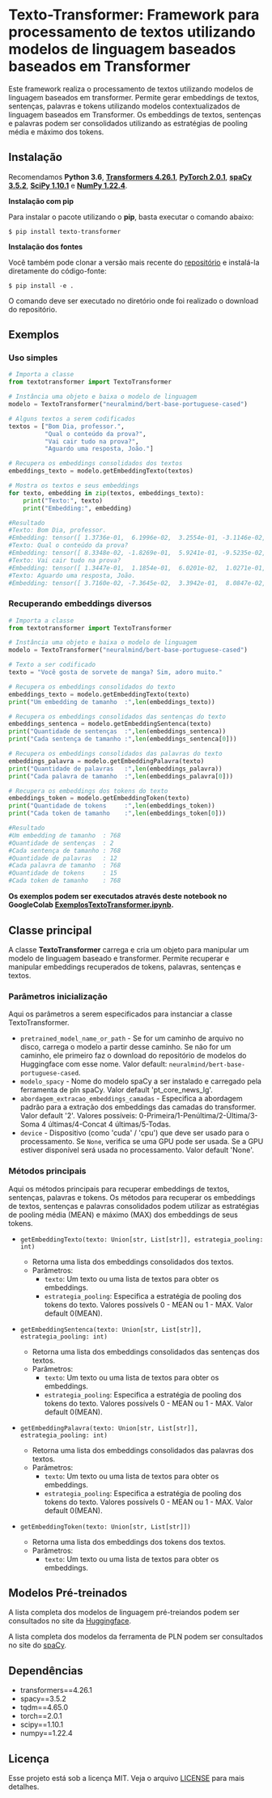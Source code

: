# Texto-Transformer: Framework para processamento de textos utilizando modelos de linguagem baseados baseados em Transformer

Este framework realiza o processamento de textos utilizando modelos de linguagem baseados em transformer. Permite gerar embeddings de textos, sentenças, palavras e tokens utilizando modelos contextualizados de linguagem  baseados em Transformer. Os embeddings de textos, sentenças e palavras podem ser consolidados utilizando as estratégias de pooling média e máximo dos tokens.

## Instalação

Recomendamos **Python 3.6**, **[Transformers 4.26.1](https://huggingface.co/transformers)**, **[PyTorch 2.0.1](https://pytorch.org)**, **[spaCy 3.5.2](https://spacy.io)**, **[SciPy 1.10.1](https://scipy.org)** e **[NumPy 1.22.4](https://numpy.org)**. 

**Instalação com pip**

Para instalar o pacote utilizando o **pip**, basta executar o comando abaixo:

<pre><code>$ pip install texto-transformer</code></pre>

**Instalação dos fontes**

Você também pode clonar a versão mais recente do [repositório](https://github.com/osmarbraz/texto-transformer.git) e instalá-la diretamente do código-fonte:

<pre><code>$ pip install -e .</code></pre>

O comando deve ser executado no diretório onde foi realizado o download do repositório.

## Exemplos 

### Uso simples

````python
# Importa a classe
from textotransformer import TextoTransformer

# Instância uma objeto e baixa o modelo de linguagem
modelo = TextoTransformer("neuralmind/bert-base-portuguese-cased")

# Alguns textos a serem codificados
textos = ["Bom Dia, professor.",
          "Qual o conteúdo da prova?",
          "Vai cair tudo na prova?",
          "Aguardo uma resposta, João."]

# Recupera os embeddings consolidados dos textos
embeddings_texto = modelo.getEmbeddingTexto(textos)      

# Mostra os textos e seus embeddings
for texto, embedding in zip(textos, embeddings_texto):
    print("Texto:", texto)
    print("Embedding:", embedding)

#Resultado
#Texto: Bom Dia, professor.
#Embedding: tensor([ 1.3736e-01,  6.1996e-02,  3.2554e-01, -3.1146e-02,  3.5892e-01,...
#Texto: Qual o conteúdo da prova?
#Embedding: tensor([ 8.3348e-02, -1.8269e-01,  5.9241e-01, -9.5235e-02,  5.0978e-01,...
#Texto: Vai cair tudo na prova?
#Embedding: tensor([ 1.3447e-01,  1.1854e-01,  6.0201e-02,  1.0271e-01,  2.6321e-01,...
#Texto: Aguardo uma resposta, João.
#Embedding: tensor([ 3.7160e-02, -7.3645e-02,  3.3942e-01,  8.0847e-02,  3.8259e-01,...
````

### Recuperando embeddings diversos

````python
# Importa a classe
from textotransformer import TextoTransformer

# Instância uma objeto e baixa o modelo de linguagem
modelo = TextoTransformer("neuralmind/bert-base-portuguese-cased")

# Texto a ser codificado
texto = "Você gosta de sorvete de manga? Sim, adoro muito."

# Recupera os embeddings consolidados do texto
embeddings_texto = modelo.getEmbeddingTexto(texto)
print("Um embedding de tamanho  :",len(embeddings_texto))

# Recupera os embeddings consolidados das sentenças do texto
embeddings_sentenca = modelo.getEmbeddingSentenca(texto)
print("Quantidade de sentenças  :",len(embeddings_sentenca))
print("Cada sentença de tamanho :",len(embeddings_sentenca[0]))

# Recupera os embeddings consolidados das palavras do texto
embeddings_palavra = modelo.getEmbeddingPalavra(texto)
print("Quantidade de palavras   :",len(embeddings_palavra))
print("Cada palavra de tamanho  :",len(embeddings_palavra[0]))

# Recupera os embeddings dos tokens do texto
embeddings_token = modelo.getEmbeddingToken(texto)
print("Quantidade de tokens     :",len(embeddings_token))
print("Cada token de tamanho    :",len(embeddings_token[0]))

#Resultado
#Um embedding de tamanho  : 768
#Quantidade de sentenças  : 2
#Cada sentença de tamanho : 768
#Quantidade de palavras   : 12
#Cada palavra de tamanho  : 768
#Quantidade de tokens     : 15
#Cada token de tamanho    : 768
````

**Os exemplos podem ser executados através deste notebook no GoogleColab [ExemplosTextoTransformer.ipynb](https://github.com/osmarbraz/texto-transformer/blob/main/notebooks/ExemplosTextoTransformer.ipynb).**

## Classe principal

A classe **TextoTransformer** carrega e cria um objeto para manipular um modelo de linguagem baseado e transformer. Permite recuperar e manipular embeddings recuperados de tokens, palavras, sentenças e textos.
     
### Parâmetros inicialização

Aqui os parâmetros a serem especificados para instanciar a classe TextoTransformer.

- `pretrained_model_name_or_path` - Se for um caminho de arquivo no disco, carrega o modelo a partir desse caminho. Se não for um caminho, ele primeiro faz o download do repositório de modelos do Huggingface com esse nome. Valor default: `neuralmind/bert-base-portuguese-cased`.
- `modelo_spacy` - Nome do modelo spaCy a ser instalado e carregado pela ferramenta de pln spaCy. Valor default 'pt_core_news_lg'.
- `abordagem_extracao_embeddings_camadas` - Especifica a abordagem padrão para a extração dos embeddings das camadas do transformer. Valor default '2'. Valores possíveis: 0-Primeira/1-Penúltima/2-Ùltima/3-Soma 4 últimas/4-Concat 4 últimas/5-Todas.
- `device` - Dispositivo (como 'cuda' / 'cpu') que deve ser usado para o processamento. Se `None`, verifica se uma GPU pode ser usada. Se a GPU estiver disponível será usada no processamento. Valor default 'None'.
    
### Métodos principais

Aqui os métodos principais para recuperar embeddings de textos, sentenças, palavras e tokens. Os métodos para recuperar os embeddings de textos, sentenças e palavras consolidados podem utilizar as estratégias de pooling média (MEAN) e máximo (MAX) dos embeddings de seus tokens.

- `getEmbeddingTexto(texto: Union[str, List[str]], estrategia_pooling: int)`
    - Retorna uma lista dos embeddings consolidados dos textos.
    - Parâmetros:
        - `texto`: Um texto ou uma lista de textos para obter os embeddings.
        - `estrategia_pooling`: Especifica a estratégia de pooling dos tokens do texto. Valores possívels 0 - MEAN ou 1 - MAX. Valor default 0(MEAN).

- `getEmbeddingSentenca(texto: Union[str, List[str]], estrategia_pooling: int)` 
    - Retorna uma lista dos embeddings consolidados das sentenças dos textos.    
    - Parâmetros:
        - `texto`: Um texto ou uma lista de textos para obter os embeddings.
        - `estrategia_pooling`: Especifica a estratégia de pooling dos tokens do texto. Valores possívels 0 - MEAN ou 1 - MAX. Valor default 0(MEAN).

- `getEmbeddingPalavra(texto: Union[str, List[str]], estrategia_pooling: int)` 
    - Retorna uma lista dos embeddings consolidados das palavras dos textos.
    - Parâmetros:
        - `texto`: Um texto ou uma lista de textos para obter os embeddings.
        - `estrategia_pooling`: Especifica a estratégia de pooling dos tokens do texto. Valores possívels 0 - MEAN ou 1 - MAX. Valor default 0(MEAN).

- `getEmbeddingToken(texto: Union[str, List[str]])` 
    - Retorna uma lista dos embeddings dos tokens dos textos.
    - Parâmetros:
        - `texto`: Um texto ou uma lista de textos para obter os embeddings.        

## Modelos Pré-treinados

A lista completa dos modelos de linguagem pré-treiandos podem ser consultados no site da [Huggingface](https://huggingface.co/models).

A lista completa dos modelos da ferramenta de PLN podem ser consultados no site do [spaCy](hhttps://spacy.io/models).

## Dependências

- transformers==4.26.1
- spacy==3.5.2
- tqdm==4.65.0
- torch==2.0.1
- scipy==1.10.1
- numpy==1.22.4

## Licença

Esse projeto está sob a licença MIT. Veja o arquivo [LICENSE](LICENSE) para mais detalhes.